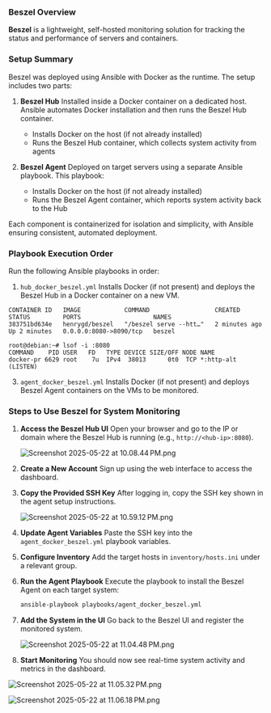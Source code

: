 ### Beszel Overview

**Beszel** is a lightweight, self-hosted monitoring solution for tracking the status and performance of servers and containers.

### Setup Summary

Beszel was deployed using Ansible with Docker as the runtime. The setup includes two parts:

1. **Beszel Hub**
   Installed inside a Docker container on a dedicated host. Ansible automates Docker installation and then runs the Beszel Hub container.

   * Installs Docker on the host (if not already installed)
   * Runs the Beszel Hub container, which collects system activity from agents

3. **Beszel Agent**
   Deployed on target servers using a separate Ansible playbook. This playbook:

   * Installs Docker on the host (if not already installed)
   * Runs the Beszel Agent container, which reports system activity back to the Hub

Each component is containerized for isolation and simplicity, with Ansible ensuring consistent, automated deployment.

### Playbook Execution Order

Run the following Ansible playbooks in order:

1. `hub_docker_beszel.yml`
   Installs Docker (if not present) and deploys the Beszel Hub in a Docker container on a new VM.

```
CONTAINER ID   IMAGE            COMMAND                  CREATED         STATUS         PORTS                    NAMES
383751bd634e   henrygd/beszel   "/beszel serve --htt…"   2 minutes ago   Up 2 minutes   0.0.0.0:8080->8090/tcp   beszel
```

```
root@debian:~# lsof -i :8080
COMMAND    PID USER   FD   TYPE DEVICE SIZE/OFF NODE NAME
docker-pr 6629 root    7u  IPv4  38013      0t0  TCP *:http-alt (LISTEN)
```

3. `agent_docker_beszel.yml`
   Installs Docker (if not present) and deploys Beszel Agent containers on the VMs to be monitored.


### Steps to Use Beszel for System Monitoring

1. **Access the Beszel Hub UI**
   Open your browser and go to the IP or domain where the Beszel Hub is running (e.g., `http://<hub-ip>:8080`).

   ![Screenshot 2025-05-22 at 10.08.44 PM.png](attachment:0c130b85-6bb1-4b54-b527-e858ae3ca3f9:Screenshot_2025-05-22_at_10.08.44_PM.png)

3. **Create a New Account**
   Sign up using the web interface to access the dashboard.

4. **Copy the Provided SSH Key**
   After logging in, copy the SSH key shown in the agent setup instructions.

   ![Screenshot 2025-05-22 at 10.59.12 PM.png](attachment:82b43c62-c1c0-449a-a13e-2d8ee71c6f0d:Screenshot_2025-05-22_at_10.59.12_PM.png)

6. **Update Agent Variables**
   Paste the SSH key into the `agent_docker_beszel.yml` playbook variables.

7. **Configure Inventory**
   Add the target hosts in `inventory/hosts.ini` under a relevant group.

8. **Run the Agent Playbook**
   Execute the playbook to install the Beszel Agent on each target system:

   ```bash
   ansible-playbook playbooks/agent_docker_beszel.yml
   ```

9. **Add the System in the UI**
   Go back to the Beszel UI and register the monitored system.

   ![Screenshot 2025-05-22 at 11.04.48 PM.png](attachment:712d3a44-84c1-4114-8890-6150eaacd242:Screenshot_2025-05-22_at_11.04.48_PM.png)

11. **Start Monitoring**
   You should now see real-time system activity and metrics in the dashboard.

![Screenshot 2025-05-22 at 11.05.32 PM.png](attachment:a2e6cc06-5bac-4a54-ad01-fb1de637de3b:Screenshot_2025-05-22_at_11.05.32_PM.png)

![Screenshot 2025-05-22 at 11.06.18 PM.png](attachment:56b0443e-4fe2-45de-b2fa-131f2c3b8d9d:Screenshot_2025-05-22_at_11.06.18_PM.png)

